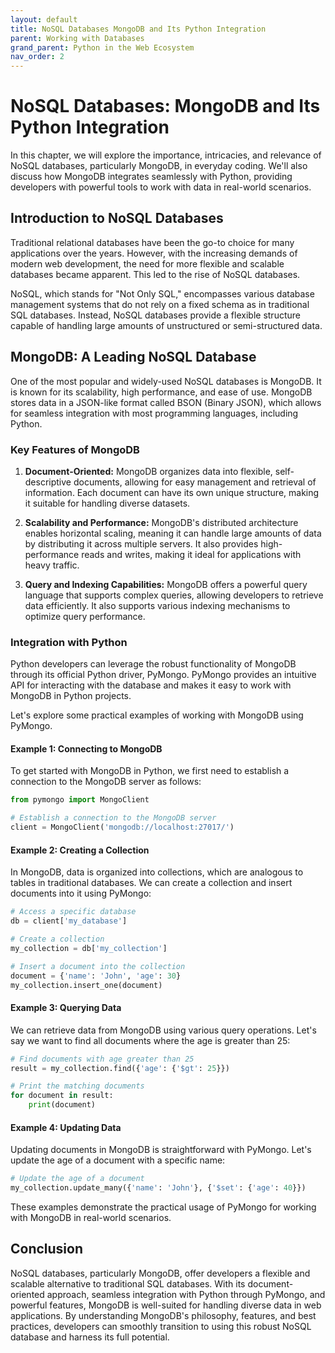 ```yaml
---
layout: default
title: NoSQL Databases MongoDB and Its Python Integration
parent: Working with Databases
grand_parent: Python in the Web Ecosystem
nav_order: 2
---
```

# NoSQL Databases: MongoDB and Its Python Integration

In this chapter, we will explore the importance, intricacies, and relevance of NoSQL databases, particularly MongoDB, in everyday coding. We'll also discuss how MongoDB integrates seamlessly with Python, providing developers with powerful tools to work with data in real-world scenarios.

## Introduction to NoSQL Databases

Traditional relational databases have been the go-to choice for many applications over the years. However, with the increasing demands of modern web development, the need for more flexible and scalable databases became apparent. This led to the rise of NoSQL databases.

NoSQL, which stands for "Not Only SQL," encompasses various database management systems that do not rely on a fixed schema as in traditional SQL databases. Instead, NoSQL databases provide a flexible structure capable of handling large amounts of unstructured or semi-structured data.

## MongoDB: A Leading NoSQL Database

One of the most popular and widely-used NoSQL databases is MongoDB. It is known for its scalability, high performance, and ease of use. MongoDB stores data in a JSON-like format called BSON (Binary JSON), which allows for seamless integration with most programming languages, including Python.

### Key Features of MongoDB

1. **Document-Oriented:** MongoDB organizes data into flexible, self-descriptive documents, allowing for easy management and retrieval of information. Each document can have its own unique structure, making it suitable for handling diverse datasets.

2. **Scalability and Performance:** MongoDB's distributed architecture enables horizontal scaling, meaning it can handle large amounts of data by distributing it across multiple servers. It also provides high-performance reads and writes, making it ideal for applications with heavy traffic.

3. **Query and Indexing Capabilities:** MongoDB offers a powerful query language that supports complex queries, allowing developers to retrieve data efficiently. It also supports various indexing mechanisms to optimize query performance.

### Integration with Python

Python developers can leverage the robust functionality of MongoDB through its official Python driver, PyMongo. PyMongo provides an intuitive API for interacting with the database and makes it easy to work with MongoDB in Python projects.

Let's explore some practical examples of working with MongoDB using PyMongo.

#### Example 1: Connecting to MongoDB

To get started with MongoDB in Python, we first need to establish a connection to the MongoDB server as follows:

```python
from pymongo import MongoClient

# Establish a connection to the MongoDB server
client = MongoClient('mongodb://localhost:27017/')
```

#### Example 2: Creating a Collection

In MongoDB, data is organized into collections, which are analogous to tables in traditional databases. We can create a collection and insert documents into it using PyMongo:

```python
# Access a specific database
db = client['my_database']

# Create a collection
my_collection = db['my_collection']

# Insert a document into the collection
document = {'name': 'John', 'age': 30}
my_collection.insert_one(document)
```

#### Example 3: Querying Data

We can retrieve data from MongoDB using various query operations. Let's say we want to find all documents where the age is greater than 25:

```python
# Find documents with age greater than 25
result = my_collection.find({'age': {'$gt': 25}})

# Print the matching documents
for document in result:
    print(document)
```

#### Example 4: Updating Data

Updating documents in MongoDB is straightforward with PyMongo. Let's update the age of a document with a specific name:

```python
# Update the age of a document
my_collection.update_many({'name': 'John'}, {'$set': {'age': 40}})
```

These examples demonstrate the practical usage of PyMongo for working with MongoDB in real-world scenarios.

## Conclusion

NoSQL databases, particularly MongoDB, offer developers a flexible and scalable alternative to traditional SQL databases. With its document-oriented approach, seamless integration with Python through PyMongo, and powerful features, MongoDB is well-suited for handling diverse data in web applications. By understanding MongoDB's philosophy, features, and best practices, developers can smoothly transition to using this robust NoSQL database and harness its full potential.